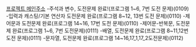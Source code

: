 [프로젝트 메인주소](https://github.com/m1suyeon/C_SHARP_PROJECT_.git)
-주석과 변수, 도전문제 완료!(프로그램 1~6, 7번 도전 문제)(0109)
-입력과 캐스팅/기본 연산자 도전문제 완료(프로그램 8~12, 13번 도전 문제)(0110)
-제어문과 도전문제 완료(프로그램 14~16, 17번 도전 문제)(0110)
-제어문-반복문, 도전문제 완료(프로그램 1~6, 7번 도전문제)(0111)
-배열, 도전문제 완료(프로그램 8~11,12번 도전 문제)(0111)
-문자열, 도전문제 완료(프로그램 14~16,17_1,17_2도전문제)(0112)